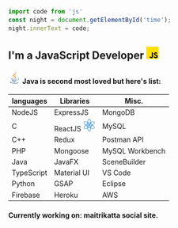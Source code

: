
```JavaScript
import code from 'js'
const night = document.getElementById('time'); 
night.innerText = code;
```

## I'm a JavaScript Developer <img src="icons/js.png" width="25px" height="25px"/>
####  <img src="icons/java.png" width="25px" height="25px"/> Java is second most loved but here's list:

| languages | Libraries | Misc. |
|-----------|-------|-----------|
| NodeJS | ExpressJS | MongoDB|
| C | ReactJS <img src="icons/atom.png" width="25px" height="25px"/> | MySQL |
| C++ | Redux| Postman API |
|PHP | Mongoose | MySQL Workbench |
| Java | JavaFX | SceneBuilder |
|TypeScript|Material UI| VS Code|
|Python| GSAP| Eclipse|
|Firebase|Heroku|AWS|
####  Currently working on: maitrikatta social site.
